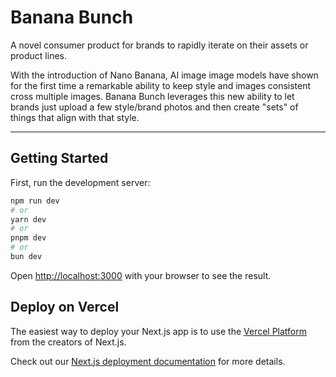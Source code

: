 # Banana Bunch

A novel consumer product for brands to rapidly iterate on their assets or product lines.

With the introduction of Nano Banana, AI image image models have shown for the first time a remarkable ability to keep style and images consistent cross multiple images. Banana Bunch leverages this new ability to let brands just upload a few style/brand photos and then create "sets" of things that align with that style.

-----
## Getting Started

First, run the development server:

```bash
npm run dev
# or
yarn dev
# or
pnpm dev
# or
bun dev
```

Open [http://localhost:3000](http://localhost:3000) with your browser to see the result.

## Deploy on Vercel

The easiest way to deploy your Next.js app is to use the [Vercel Platform](https://vercel.com/new?utm_medium=default-template&filter=next.js&utm_source=create-next-app&utm_campaign=create-next-app-readme) from the creators of Next.js.

Check out our [Next.js deployment documentation](https://nextjs.org/docs/app/building-your-application/deploying) for more details.
